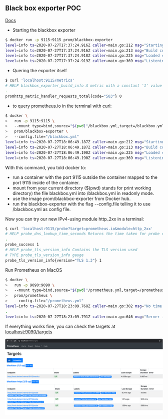 ## Black box exporter POC

[Docs](https://prometheus.io/docs/guides/multi-target-exporter/)

- Starting the blackbox exporter
```bash
$ docker run -p 9115:9115 prom/blackbox-exporter
level=info ts=2020-07-27T17:37:24.916Z caller=main.go:212 msg="Starting blackbox_exporter" version="(version=0.17.0, branch=HEAD, revision=1bc768014cf6815f7e9d694e0292e77dd10f3235)"
level=info ts=2020-07-27T17:37:24.916Z caller=main.go:213 msg="Build context" (gogo1.14.4,userroot@626fb3899f41,date20200619-11:54:41)=(MISSING)
level=info ts=2020-07-27T17:37:24.918Z caller=main.go:225 msg="Loaded config file"
level=info ts=2020-07-27T17:37:24.919Z caller=main.go:369 msg="Listening on address" address=:9115

```

- Quering the exporter itself
```bash
$ curl 'localhost:9115/metrics'
# HELP blackbox_exporter_build_info A metric with a constant '1' value labeled by version, revision, branch, and goversion from which blackbox_exporter was built.
.
promhttp_metric_handler_requests_total{code="503"} 0
```

- to query prometheus.io in the terminal with curl:

```bash
$ docker \
>   run -p 9115:9115 \
>   --mount type=bind,source="$(pwd)"/blackbox.yml,target=/blackbox.yml,readonly \
>   prom/blackbox-exporter \
>   --config.file="/blackbox.yml"
level=info ts=2020-07-27T18:06:49.187Z caller=main.go:212 msg="Starting blackbox_exporter" version="(version=0.17.0, branch=HEAD, revision=1bc768014cf6815f7e9d694e0292e77dd10f3235)"
level=info ts=2020-07-27T18:06:49.187Z caller=main.go:213 msg="Build context" (gogo1.14.4,userroot@626fb3899f41,date20200619-11:54:41)=(MISSING)
level=info ts=2020-07-27T18:06:49.190Z caller=main.go:225 msg="Loaded config file"
level=info ts=2020-07-27T18:06:49.190Z caller=main.go:369 msg="Listening on address" address=:9115
```

With this command, you told docker to:

- run a container with the port 9115 outside the container mapped to the port 9115 inside of the container.
- mount from your current directory ($(pwd) stands for print working directory) the file blackbox.yml into /blackbox.yml in readonly mode.
- use the image prom/blackbox-exporter from Docker hub.
- run the blackbox-exporter with the flag --config.file telling it to use /blackbox.yml as config file.

Now you can try our new IPv4-using module http_2xx in a terminal:
```bash
$ curl 'localhost:9115/probe?target=prometheus.io&module=http_2xx'
# HELP probe_dns_lookup_time_seconds Returns the time taken for probe dns lookup in seconds
.
probe_success 1
# HELP probe_tls_version_info Contains the TLS version used
# TYPE probe_tls_version_info gauge
probe_tls_version_info{version="TLS 1.3"} 1
```

Run Prometheus on MacOS
```bash
$ docker \
>   run -p 9090:9090 \
>   --mount type=bind,source="$(pwd)"/prometheus.yml,target=/prometheus.yml,readonly \
>   prom/prometheus \
>   --config.file="/prometheus.yml"
level=info ts=2020-07-27T18:23:09.768Z caller=main.go:302 msg="No time or size retention was set so using the default time retention" duration=15d
.
level=info ts=2020-07-27T18:23:09.791Z caller=main.go:646 msg="Server is ready to receive web requests."
```

If everything works fine, you can check the targets at [localhost:9090/targets](localhost:9090/targets)


![](../../../images/docker-kitchen/task-004-prom-blackbox-exporter/localhost-targets-prometheus.png)
